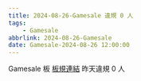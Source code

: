 ```yaml
---
title: 2024-08-26-Gamesale 違規 0 人
tags:
    - Gamesale
abbrlink: 2024-08-26-Gamesale
date: Gamesale-2024-08-26 12:00:00
---
```

Gamesale 板 [板規連結](https://www.ptt.cc/bbs/Gossiping/M.1637425085.A.07D.html)
昨天違規 0 人
